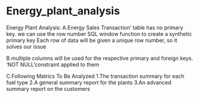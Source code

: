 # Energy_plant_analysis
Energy Plant Analysis:
A.Energy Sales Transaction’ table has no primary key.
we can use the row number SQL window function to create a synthetic primary key
Each row of data will be given a unique row number, so it solves our issue

B.multiple columns will be used for the respective primary and foreign keys.
‘NOT NULL’constraint applied to them

C.Following Matrics To Be Analyzed
1.The transaction summary for each fuel type
2.A general summary report for the plants
3.An advanced summary report on the customers

